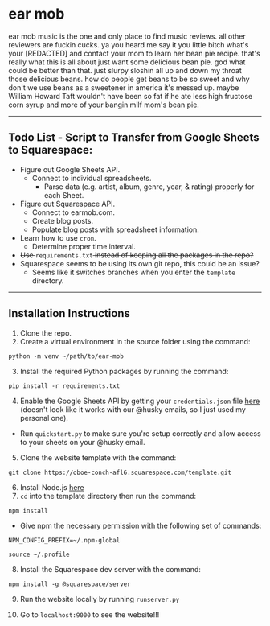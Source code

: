 # ear mob
ear mob music is the one and only place to find music reviews. all other reviewers are fuckin cucks. ya you heard me say it you little bitch what's your [REDACTED] and contact your mom to learn her bean pie recipe. that's really what this is all about just want some delicious bean pie. god what could be better than that. just slurpy sloshin all up and down my throat those delicious beans. how do people get beans to be so sweet and why don't we use beans as a sweetener in america it's messed up. maybe William Howard Taft wouldn't have been so fat if he ate less high fructose corn syrup and more of your bangin milf mom's bean pie. 

---

## Todo List - Script to Transfer from Google Sheets to Squarespace:
* Figure out Google Sheets API.
  * Connect to individual spreadsheets.
	* Parse data (e.g. artist, album, genre, year, & rating) properly for each Sheet.	
* Figure out Squarespace API.
  * Connect to earmob.com.
  * Create blog posts.
  * Populate blog posts with spreadsheet information.
* Learn how to use `cron`.
  * Determine proper time interval.
* ~~Use `requirements.txt` instead of keeping all the packages in the repo?~~
* Squarespace seems to be using its own git repo, this could be an issue?
	* Seems like it switches branches when you enter the `template` directory.
	
---

## Installation Instructions

1. Clone the repo.
2. Create a virtual environment in the source folder using the command:

`python -m venv ~/path/to/ear-mob`

3. Install the required Python packages by running the command:

`pip install -r requirements.txt`

4. Enable the Google Sheets API by getting your `credentials.json` file [here](https://developers.google.com/sheets/api/quickstart/python?authuser=1) (doesn't look like it works with our @husky emails, so I just used my personal one).
* Run `quickstart.py` to make sure you're setup correctly and allow access to your sheets on your @husky email.
5. Clone the website template with the command:

`git clone https://oboe-conch-afl6.squarespace.com/template.git`

6. Install Node.js [here](https://nodejs.org/en/)
7. `cd` into the template directory then run the command:

`npm install`

* Give npm the necessary permission with the following set of commands:

`NPM_CONFIG_PREFIX=~/.npm-global`

`source ~/.profile`

8. Install the Squarespace dev server with the command:

`npm install -g @squarespace/server`

9. Run the website locally by running `runserver.py`

10. Go to `localhost:9000` to see the website!!!
